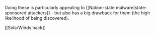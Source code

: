 Doing these is particularly appealing to [[Nation-state malware|state-sponsored attackers]] - but also has a big drawback for them (the high likelihood of being discovered).

[[SolarWinds hack]] 